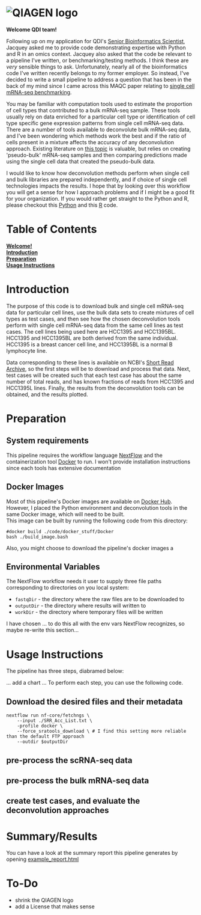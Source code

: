 # ![QIAGEN logo](https://www.qiagen.com/sfc/images/qiagen-logo.png) 
**Welcome QDI team!**

Following up on my application for QDI's [Senior Bioinformatics Scientist](https://www.qiagen.com/us/about-us/careers/jobs/details?jobId=17775&jobTitle=Senior%20Bioinformatics%20Scientist%2C%20QDI), Jacquey asked me to provide code demonstrating expertise with Python and R in an omics context. Jacquey also asked that the code be relevant to a pipeline I've written, or benchmarking/testing methods. I think these are _very_ sensible things to ask. Unfortunately, nearly all of the bioinformatics code I've written recently belongs to my former employer. So instead, I've decided to write a small pipeline to address a question that has been in the back of my mind since I came across this MAQC paper relating to [single cell mRNA-seq benchmarking](#https://pubmed.ncbi.nlm.nih.gov/33349700/).

You may be familiar with computation tools used to estimate the proportion of cell types that contributed to a bulk mRNA-seq sample. These tools usually rely on data enriched for a particular cell type or identification of cell type specific gene expression patterns from single cell mRNA-seq data. There are a number of tools available to deconvolute bulk mRNA-seq data, and I've been wondering which methods work the best and if the ratio of cells present in a mixture affects the accuracy of any deconvolution approach. Existing literature on [this topic](https://www.nature.com/articles/s41467-020-19015-1) is valuable, but relies on creating 'pseudo-bulk' mRNA-seq samples and then comparing predictions made using the single cell data that created the pseudo-bulk data.

I would like to know how deconvolution methods perform when single cell and bulk libraries are prepared independently, and if choice of single cell technologies impacts the results. I hope that by looking over this workflow you will get a sense for how I approach problems and if I might be a good fit for your organization. If you would rather get straight to the Python and R, please checkout this [Python](./code/scRNA_stuff/code.py) and this [R](./code/scRNA_stuff/code.R) code.

# Table of Contents
**[Welcome!](#qiagen-logo)**<br>
**[Introduction](#introduction)**<br>
**[Preparation](#preparation)**<br>
**[Usage Instructions](#usage-instructions)**<br>

# Introduction
The purpose of this code is to download bulk and single cell mRNA-seq data for particular cell lines, use the bulk data sets to create mixtures of cell types as test cases, and then see how the chosen deconvolution tools perform with single cell mRNA-seq data from the same cell lines as test cases. The cell lines being used here are HCC1395 and HCC1395BL. HCC1395 and HCC1395BL are both derived from the same individual. HCC1395 is a breast cancer cell line, and HCC1395BL is a normal B lymphocyte line.

Data corresponding to these lines is available on NCBI's [Short Read Archive](https://www.ncbi.nlm.nih.gov/sra), so the first steps will be to download and process that data. Next, test cases will be created such that each test case has about the same number of total reads, and has known fractions of reads from  HCC1395 and HCC1395L lines. Finally, the results from the deconvolution tools can be obtained, and the results plotted. 

# Preparation

## System requirements
This pipeline requires the workflow language [NextFlow](https://www.nextflow.io/) and the containerization tool [Docker](https://www.docker.com/) to run. I won't provide installation instructions since each tools has extensive documentation

## Docker Images
Most of this pipeline's Docker images are available on [Docker Hub](https://hub.docker.com/). However, I placed the Python environment and deconvolution tools in the same Docker image, which will need to be built. <br>
This image can be built by running the following code from this directory:
```
#docker build ./code/docker_stuff/Docker
bash ./build_image.bash
```
Also, you might choose to download the pipeline's docker images a

## Environmental Variables
The NextFlow workflow needs it user to supply three file paths corresponding to directories on you local system:
- `fastqDir` - the directory where the raw files are to be downloaded to
- `outputDir` - the directory where results will written to
- `workDir` - the directory where temporary files will be written

I have chosen ... to do this all with the env vars NextFlow recognizes, so maybe re-write this section...

# Usage Instructions
The pipeline has three steps, diabramed below:

... add a chart ...
To perform each step, you can use the following code.
## Download the desired files and their metadata
```
nextflow run nf-core/fetchngs \
    --input ./SRR_Acc_List.txt \
    -profile docker \
    --force_sratools_download \ # I find this setting more reliable than the default FTP approach
    --outdir $outputDir 
```
## pre-process the scRNA-seq data


## pre-process the bulk mRNA-seq data


## create test cases, and evaluate the deconvolution approaches


# Summary/Results
You can have a look at the summary report this pipeline generates by opening [example_report.html](./example_report.html)

# To-Do
- shrink the QIAGEN logo
- add a License that makes sense